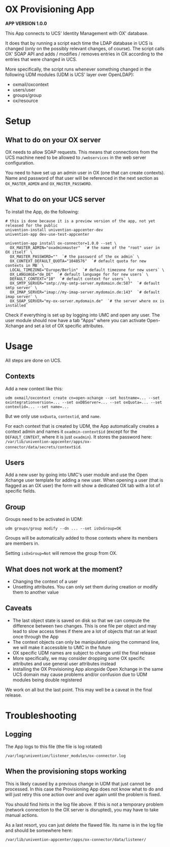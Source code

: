 # OX Provisioning App

**APP VERSION 1.0.0**

This App connects to UCS' Identity Management with OX' database.

It does that by running a script each time the LDAP database in UCS is changed (only on the possibly relevant changes, of course). The script calls OX' SOAP API and adds / modifies / removes entries in OX according to the entries that were changed in UCS.

More specifically, the script runs whenever something changed in the following UDM modules (UDM is UCS' layer over OpenLDAP):

* oxmail/oxcontext
* users/user
* groups/group
* ox/resource

# Setup

## What to do on your OX server

OX needs to allow SOAP requests. This means that connections from the UCS machine need to be allowed to `/webservices` in the web server configuration.

You need to have set up an admin user in OX (one that can create contexts). Name and password of that user will be referenced in the next section as `OX_MASTER_ADMIN` and `OX_MASTER_PASSWORD`.

## What to do on your UCS server

To install the App, do the following:

```shell
# this is done because it is a preview version of the app, not yet released for the public
univention-install univention-appcenter-dev
univention-app dev-use-test-appcenter

univention-app install ox-connector=1.0.0 --set \
  OX_MASTER_ADMIN="oxadminmaster"  `# the name of the "root" user in OX itself` \
  OX_MASTER_PASSWORD=""  `# the password of the ox admin` \
  OX_CONTEXT_DEFAULT_QUOTA="1048576"  `# default quota for new contexts in MB` \
  LOCAL_TIMEZONE="Europe/Berlin"  `# default timezone for new users` \
  OX_LANGUAGE="de_DE"  `# default language for for new users` \
  DEFAULT_CONTEXT="10"  `# default context for users` \
  OX_SMTP_SERVER="smtp://my-smtp-server.mydomain.de:587"  `# default smtp server` \
  OX_IMAP_SERVER="imap://my-imap-server.mydomain.de:143"  `# default imap server` \
  OX_SOAP_SERVER="my-ox-server.mydomain.de"  `# the server where ox is installed`
```

Check if everything is set up by logging into UMC and open any user. The user module should now have a tab "Apps" where you can activate Open-Xchange and set a lot of OX specific attributes.

# Usage

All steps are done on UCS.

## Contexts

Add a new context like this:

`udm oxmail/oxcontext create cn=open-xchange --set hostname=... --set oxintegrationversion=... --set oxDBServer=... --set oxQuota=... --set contextid=... --set name=...`

But we only use `oxQuota`, `contextid`, and `name`.

For each context that is created by UDM, the App automatically creates a context admin and names it `oxadmin-context$id` (except for the `DEFAULT_CONTEXT`, where it is just `oxadmin`). It stores the password here: `/var/lib/univention-appcenter/apps/ox-connector/data/secrets/context$id`.

## Users

Add a new user by going into UMC's user module and use the Open Xchange user template for adding a new user. When opening a user (that is flagged as an OX user) the form will show a dedicated OX tab with a lot of specific fields.

## Group

Groups need to be activated in UDM:

`udm groups/group modify --dn ... --set isOxGroup=OK`

Groups will be automatically added to those contexts where its members are members in.

Setting `isOxGroup=Not` will remove the group from OX.

## What does not work at the moment?

* Changing the context of a user
* Unsetting attributes. You can only set them during creation or modify them to another value

## Caveats

* The last object state is saved on disk so that we can compute the difference between two changes. This is one file per object and may lead to slow access times if there are a lot of objects that ran at least once through the App
* The context objects can only be manipulated using the command line, we will make it accessible to UMC in the future
* OX specific UDM names are subject to change until the final release
* More specifically, we may consider dropping some OX specific attributes and use general user attributes instead
* Installing the OX Provisioning App alongside Open Xchange in the same UCS domain may cause problems and/or confusion due to UDM modules being double registered

We work on all but the last point. This may well be a caveat in the final release.

# Troubleshooting

## Logging

The App logs to this file (the file is log rotated)

`/var/log/univention/listener_modules/ox-connector.log`

## When the provisioning stops working

This is likely caused by a previous change in UDM that just cannot be processed. In this case the Provisioning App does not know what to do and will just retry this one action over and over again until the problem is fixed.

You should find hints in the log file above. If this is not a temporary problem (network connection to the OX server is disrupted), you may have to take manual actions.

As a last resort, you can just delete the flawed file. Its name is in the log file and should be somewhere here:

`/var/lib/univention-appcenter/apps/ox-connector/data/listener/`
